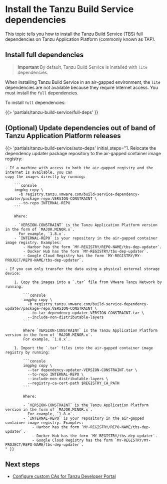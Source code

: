 # Install the Tanzu Build Service dependencies

This topic tells you how to install the Tanzu Build Service (TBS) full dependencies
on Tanzu Application Platform (commonly known as TAP).

## <a id='full-deps'></a> Install full dependencies

>**Important** By default, Tanzu Build Service is installed with `lite` dependencies.

When installing Tanzu Build Service in an air-gapped environment, the `lite` dependencies
are not available because they require Internet access.
You must install the `full` dependencies.

To install `full` dependencies:

<!-- The below partial is in the docs-tap/partials directory -->

{{> 'partials/tanzu-build-service/full-deps' }}

## <a id='auto-deps-update'></a> (Optional) Update dependencies out of band of Tanzu Application Platform releases

{{> 'partials/tanzu-build-service/auto-deps' initial_steps="1. Relocate the dependency updater package repository to the air-gapped container image registry:

    - If a machine with access to both the air-gapped registry and the internet is available, you can
    copy the images directly by running:

        ```console
        imgpkg copy \
          -b registry.tanzu.vmware.com/build-service-dependency-updater/package-repo:VERSION-CONSTRAINT \
          --to-repo INTERNAL-REPO
        ```

        Where:

        - `VERSION-CONSTRAINT` is the Tanzu Application Platform version in the form of `MAJOR.MINOR.x`.
          For example, `1.8.x`.
        - `INTERNAL-REPO` is your repository in the air-gapped container image registry. Examples:
            - Harbor has the form `MY-REGISTRY/REPO-NAME/tbs-dep-updater`.
            - Docker Hub has the form `MY-REGISTRY/tbs-dep-updater`.
            - Google Cloud Registry has the form `MY-REGISTRY/MY-PROJECT/REPO-NAME/tbs-dep-updater`.

    - If you can only transfer the data using a physical external storage device:

        1. Copy the images into a `.tar` file from VMware Tanzu Network by running:

            ```console
            imgpkg copy \
              -b registry.tanzu.vmware.com/build-service-dependency-updater/package-repo:VERSION-CONSTRAINT \
              --to-tar dependency-updater-VERSION-CONSTRAINT.tar \
              --include-non-distributable-layers
            ```

            Where `VERSION-CONSTRAINT` is the Tanzu Application Platform version in the form of `MAJOR.MINOR.x`.
            For example, `1.8.x`.

        1. Import the `.tar` files into the air-gapped container image registry by running:

            ```console
            imgpkg copy \
              --tar dependency-updater-VERSION-CONSTRAINT.tar \
              --to-repo INTERNAL-REPO \
              --include-non-distributable-layers \
              --registry-ca-cert-path $REGISTRY_CA_PATH
            ```

            Where:

            - `VERSION-CONSTRAINT` is the Tanzu Application Platform version in the form of `MAJOR.MINOR.x`.
              For example, `1.8.x`.
            - `INTERNAL-REPO` is your repository in the air-gapped container image registry. Examples:
                - Harbor has the form `MY-REGISTRY/REPO-NAME/tbs-dep-updater`.
                - Docker Hub has the form `MY-REGISTRY/tbs-dep-updater`.
                - Google Cloud Registry has the form `MY-REGISTRY/MY-PROJECT/REPO-NAME/tbs-dep-updater`.
    " }}

## <a id='next-steps'></a>Next steps

- [Configure custom CAs for Tanzu Developer Portal](tap-gui-non-standard-certs-offline.hbs.md)
